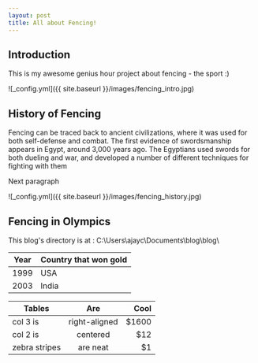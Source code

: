 ```yaml
---
layout: post
title: All about Fencing!
---
```


## Introduction
This is my awesome genius hour project about fencing - the sport :)

![_config.yml]({{ site.baseurl }}/images/fencing_intro.jpg)

## History of Fencing
Fencing can be traced back to ancient civilizations, where it was used for both self-defense and combat. The first evidence of swordsmanship appears in Egypt, around 3,000 years ago. The Egyptians used swords for both dueling and war, and developed a number of different techniques for fighting with them

Next paragraph

![_config.yml]({{ site.baseurl }}/images/fencing_history.jpg)

## Fencing in Olympics
This blog's directory is at : C:\Users\ajayc\Documents\blog\blog\


| Year | Country that won gold |
| ----------- | ----------- |
| 1999 | USA |
| 2003 | India |


| Tables        | Are           | Cool  |
| ------------- |:-------------:| -----:|
| col 3 is      | right-aligned | $1600 |
| col 2 is      | centered      |   $12 |
| zebra stripes | are neat      |    $1 |


